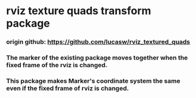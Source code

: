 # rviz texture quads transform package

### origin github: https://github.com/lucasw/rviz_textured_quads

### The marker of the existing package moves together when the fixed frame of the rviz is changed.

### This package makes Marker's coordinate system the same even if the fixed frame of rviz is changed.
